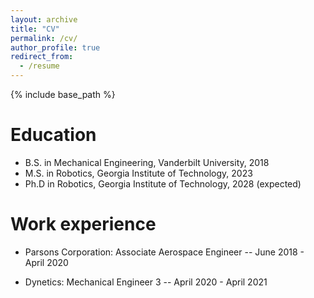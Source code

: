 ```yaml
---
layout: archive
title: "CV"
permalink: /cv/
author_profile: true
redirect_from:
  - /resume
---
```


{% include base_path %}

Education
======
* B.S. in Mechanical Engineering, Vanderbilt University, 2018
* M.S. in Robotics, Georgia Institute of Technology, 2023
* Ph.D in Robotics, Georgia Institute of Technology, 2028 (expected)

Work experience
======
* Parsons Corporation: Associate Aerospace Engineer -- June 2018 - April 2020

* Dynetics: Mechanical Engineer 3 -- April 2020 - April 2021
  

